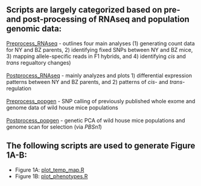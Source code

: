 ## Scripts are largely categorized based on pre- and post-processing of RNAseq and population genomic data:
[Preprocess_RNAseq](https://github.com/malballinger/BallingerMack_NYBZase_2022/tree/main/code/preprocess_RNAseq) - outlines four main analyses (1) generating count data for NY and BZ parents, 2) identifying fixed SNPs between NY and BZ mice, 3) mapping allele-specific reads in F1 hybrids, and 4) identifying *cis* and *trans* regualtory changes) \
<br>[Postprocess_RNAseq](https://github.com/malballinger/BallingerMack_NYBZase_2022/tree/main/code/postprocess_RNAseq) - mainly analyzes and plots 1) differential expression patterns between NY and BZ parents, and 2) patterns of *cis*- and *trans*-regulation \
<br>[Preprocess_popgen](https://github.com/malballinger/BallingerMack_NYBZase_2022/tree/main/code/preprocess_popgen) - SNP calling of previously published whole exome and genome data of wild house mice populations\
<br>[Postprocess_popgen](https://github.com/malballinger/BallingerMack_NYBZase_2022/tree/main/code/postprocess_popgen) - genetic PCA of wild house mice populations and genome scan for selection (via *PBSn1*)
&nbsp;
&nbsp;
## The following scripts are used to generate Figure 1A-B:
- Figure 1A: [plot_temp_map.R](https://github.com/malballinger/BallingerMack_NYBZase_2022/blob/main/code/plot_temp_map.R)
- Figure 1B: [plot_phenotypes.R](https://github.com/malballinger/BallingerMack_NYBZase_2022/blob/main/code/plot_phenotypes.R)
